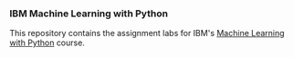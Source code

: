 ### IBM Machine Learning with Python

This repository contains the assignment labs for IBM's [Machine Learning with Python](https://www.coursera.org/account/accomplishments/verify/9JPBSYNKFPYL) course.
